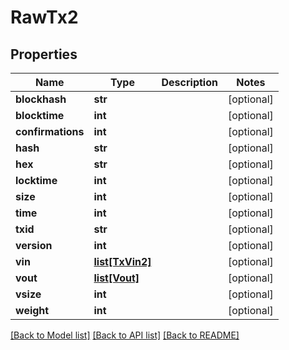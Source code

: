 # RawTx2

## Properties
Name | Type | Description | Notes
------------ | ------------- | ------------- | -------------
**blockhash** | **str** |  | [optional] 
**blocktime** | **int** |  | [optional] 
**confirmations** | **int** |  | [optional] 
**hash** | **str** |  | [optional] 
**hex** | **str** |  | [optional] 
**locktime** | **int** |  | [optional] 
**size** | **int** |  | [optional] 
**time** | **int** |  | [optional] 
**txid** | **str** |  | [optional] 
**version** | **int** |  | [optional] 
**vin** | [**list[TxVin2]**](TxVin2.md) |  | [optional] 
**vout** | [**list[Vout]**](Vout.md) |  | [optional] 
**vsize** | **int** |  | [optional] 
**weight** | **int** |  | [optional] 

[[Back to Model list]](../README.md#documentation-for-models) [[Back to API list]](../README.md#documentation-for-api-endpoints) [[Back to README]](../README.md)

